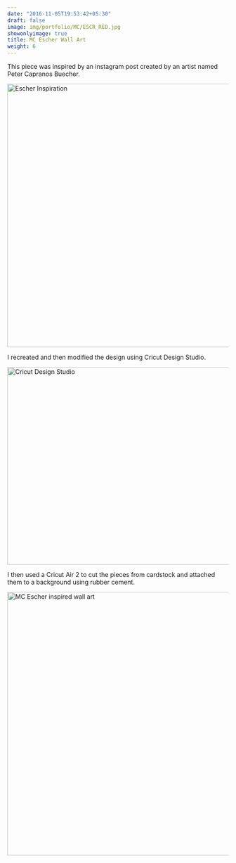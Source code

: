 ```yaml
---
date: "2016-11-05T19:53:42+05:30"
draft: false
image: img/portfolio/MC/ESCR_RED.jpg
showonlyimage: true
title: MC Escher Wall Art 
weight: 6
---
```


This piece was inspired by an instagram post created by an artist named Peter Capranos Buecher.

<!--more-->

<img src="/portfolio/MC_Escher_files/Escher_1.jpg" alt="Escher Inspiration" width="600px" height="600px"/>

I recreated and then modified the design using Cricut Design Studio. 

<img src="/portfolio/MC_Escher_files/Escher_2.jpg" alt="Cricut Design Studio " width="600px" height="450px"/>

I then used a Cricut Air 2 to cut the pieces from cardstock and attached them to a background using rubber cement. 

<img src="/portfolio/MC_Escher_files/Wall_art_prism.jpg" alt="MC Escher inspired wall art" width="600px" height="600px"/>


 
